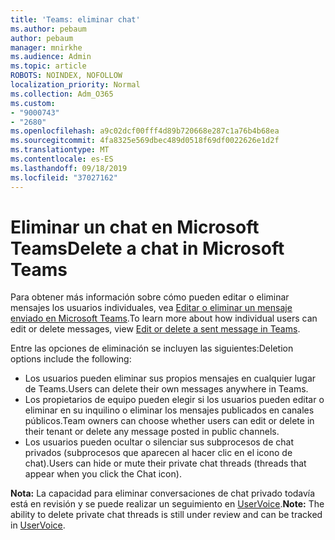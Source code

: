 ```yaml
---
title: 'Teams: eliminar chat'
ms.author: pebaum
author: pebaum
manager: mnirkhe
ms.audience: Admin
ms.topic: article
ROBOTS: NOINDEX, NOFOLLOW
localization_priority: Normal
ms.collection: Adm_O365
ms.custom:
- "9000743"
- "2680"
ms.openlocfilehash: a9c02dcf00fff4d89b720668e287c1a76b4b68ea
ms.sourcegitcommit: 4fa8325e569dbec489d0518f69df0022626e1d2f
ms.translationtype: MT
ms.contentlocale: es-ES
ms.lasthandoff: 09/18/2019
ms.locfileid: "37027162"
---
```

# <a name="delete-a-chat-in-microsoft-teams"></a><span data-ttu-id="f70db-102">Eliminar un chat en Microsoft Teams</span><span class="sxs-lookup"><span data-stu-id="f70db-102">Delete a chat in Microsoft Teams</span></span>

<span data-ttu-id="f70db-103">Para obtener más información sobre cómo pueden editar o eliminar mensajes los usuarios individuales, vea [Editar o eliminar un mensaje enviado en Microsoft Teams](https://support.office.com/article/5f1fe604-a900-4a07-b8b7-8cf70ed6b263).</span><span class="sxs-lookup"><span data-stu-id="f70db-103">To learn more about how individual users can edit or delete messages, view [Edit or delete a sent message in Teams](https://support.office.com/article/5f1fe604-a900-4a07-b8b7-8cf70ed6b263).</span></span> 

<span data-ttu-id="f70db-104">Entre las opciones de eliminación se incluyen las siguientes:</span><span class="sxs-lookup"><span data-stu-id="f70db-104">Deletion options include the following:</span></span>

- <span data-ttu-id="f70db-105">Los usuarios pueden eliminar sus propios mensajes en cualquier lugar de Teams.</span><span class="sxs-lookup"><span data-stu-id="f70db-105">Users can delete their own messages anywhere in Teams.</span></span>
- <span data-ttu-id="f70db-106">Los propietarios de equipo pueden elegir si los usuarios pueden editar o eliminar en su inquilino o eliminar los mensajes publicados en canales públicos.</span><span class="sxs-lookup"><span data-stu-id="f70db-106">Team owners can choose whether users can edit or delete in their tenant or delete any message posted in public channels.</span></span>
- <span data-ttu-id="f70db-107">Los usuarios pueden ocultar o silenciar sus subprocesos de chat privados (subprocesos que aparecen al hacer clic en el icono de chat).</span><span class="sxs-lookup"><span data-stu-id="f70db-107">Users can hide or mute their private chat threads (threads that appear when you click the Chat icon).</span></span>

<span data-ttu-id="f70db-108">**Nota:** La capacidad para eliminar conversaciones de chat privado todavía está en revisión y se puede realizar un seguimiento en [UserVoice](https://microsoftteams.uservoice.com/forums/555103-public/suggestions/33535006-delete-private-chat-threads).</span><span class="sxs-lookup"><span data-stu-id="f70db-108">**Note:** The ability to delete private chat threads is still under review and can be tracked in [UserVoice](https://microsoftteams.uservoice.com/forums/555103-public/suggestions/33535006-delete-private-chat-threads).</span></span> 